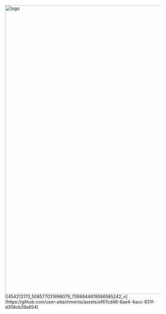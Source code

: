 
<img width="933" alt="logo" src="https://github.com/user-attachments/assets/af4b24e1-5b70-44ee-bd2f-f167fc9fe94c">
![454213170_508577031696079_7599944619586585242_n](https://github.com/user-attachments/assets/af67cd48-8ae4-4acc-831f-d358cb39a854)
